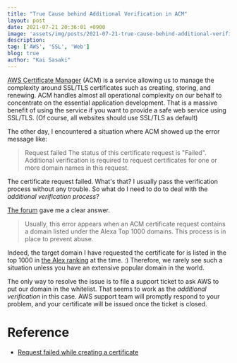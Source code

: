 ```yaml
---
title: "True Cause behind Additional Verification in ACM"
layout: post
date: 2021-07-21 20:36:01 +0900
image: 'assets/img/posts/2021-07-21-true-cause-behind-additional-verification-in-acm/catch.jpg'
description:
tag: ['AWS', 'SSL', 'Web']
blog: true
author: "Kai Sasaki"
---
```


[AWS Certificate Manager](https://docs.aws.amazon.com/acm/) (ACM) is a service allowing us to manage the complexity around SSL/TLS certificates such as creating, storing, and renewing. ACM handles almost all operational complexity on our behalf to concentrate on the essential application development. That is a massive benefit of using the service if you want to provide a safe web service using SSL/TLS. (Of course, all websites should use SSL/TLS as default)

The other day, I encountered a situation where ACM showed up the error message like:

> Request failed
> The status of this certificate request is "Failed". Additional verification is required to request certificates for one or more domain names in this request.

The certificate request failed. What's that? I usually pass the verification process without any trouble. So what do I need to do to deal with the *additional verification process*?

[The forum](https://forums.aws.amazon.com/thread.jspa?threadID=299418) gave me a clear answer.

> Usually, this error appears when an ACM certificate request contains a domain listed under the Alexa Top 1000 domains. This process is in place to prevent abuse.

Indeed, the target domain I have requested the certificate for is listed in the top 1000 in [the Alex ranking](https://www.alexa.com/siteinfo) at the time. :) Therefore, we rarely see such a situation unless you have an extensive popular domain in the world.

The only way to resolve the issue is to file a support ticket to ask AWS to put our domain in the whitelist. That seems to work as the *additional verification* in this case. AWS support team will promptly respond to your problem, and your certificate will be issued once the ticket is closed.

# Reference

- [Request failed while creating a certificate](https://forums.aws.amazon.com/thread.jspa?threadID=299418)
